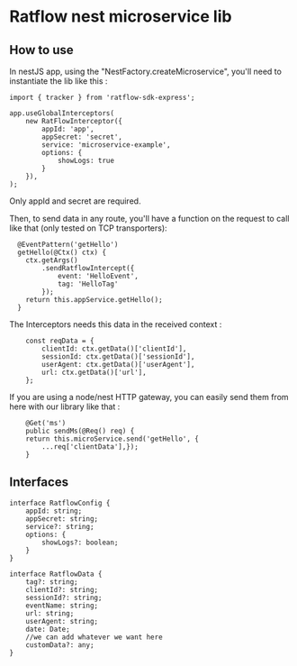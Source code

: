 # Ratflow nest microservice lib

## How to use

In nestJS app, using the "NestFactory.createMicroservice", you'll need to instantiate the lib like this :

```
import { tracker } from 'ratflow-sdk-express';

app.useGlobalInterceptors(
    new RatFlowInterceptor({
        appId: 'app',
        appSecret: 'secret',
        service: 'microservice-example',
        options: {
            showLogs: true
        }
    }),
);
```

Only appId and secret are required.

Then, to send data in any route, you'll have a function on the request to call like that (only tested on TCP transporters):

```
  @EventPattern('getHello')
  getHello(@Ctx() ctx) {
    ctx.getArgs()
        .sendRatflowIntercept({ 
            event: 'HelloEvent', 
            tag: 'HelloTag' 
        });
    return this.appService.getHello();
  }
```

The Interceptors needs this data in the received context : 

```
    const reqData = {
        clientId: ctx.getData()['clientId'],
        sessionId: ctx.getData()['sessionId'],
        userAgent: ctx.getData()['userAgent'],
        url: ctx.getData()['url'],
    };
```

If you are using a node/nest HTTP gateway, you can easily send them from here with our library like that :
```
    @Get('ms')
    public sendMs(@Req() req) {
    return this.microService.send('getHello', {
        ...req['clientData'],});
    }
```

## Interfaces 

```
interface RatflowConfig {
    appId: string;
    appSecret: string;
    service?: string;
    options: {
        showLogs?: boolean;
    }
}

interface RatflowData {
    tag?: string;
    clientId?: string;
    sessionId?: string;
    eventName: string;
    url: string;
    userAgent: string;
    date: Date;
    //we can add whatever we want here
    customData?: any;
}
```

